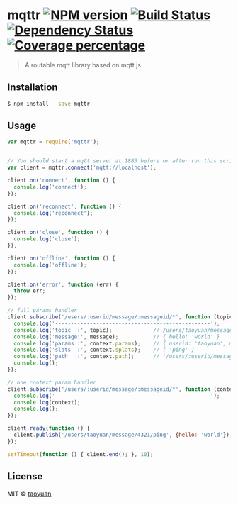 # mqttr [![NPM version][npm-image]][npm-url] [![Build Status][travis-image]][travis-url] [![Dependency Status][daviddm-image]][daviddm-url] [![Coverage percentage][coveralls-image]][coveralls-url]
> A routable mqtt library based on mqtt.js

## Installation

```sh
$ npm install --save mqttr
```

## Usage

```js
var mqttr = require('mqttr');


// You should start a mqtt server at 1883 before or after run this script
var client = mqttr.connect('mqtt://localhost');

client.on('connect', function () {
  console.log('connect');
});

client.on('reconnect', function () {
  console.log('reconnect');
});

client.on('close', function () {
  console.log('close');
});

client.on('offline', function () {
  console.log('offline');
});

client.on('error', function (err) {
  throw err;
});

// full params handler
client.subscribe('/users/:userid/message/:messageid/*', function (topic, message, context) {
  console.log('-------------------------------------------------');
  console.log('topic  :', topic);             // /users/taoyuan/message/4321/ping
  console.log('message:', message);           // { hello: 'world' }
  console.log('params :', context.params);    // { userid: 'taoyuan', messageid: 4321 }
  console.log('slats  :', context.splats);    // [ 'ping' ]
  console.log('path   :', context.path);      // '/users/:userid/message/:messageid/:method'
  console.log();
});

// one context param handler
client.subscribe('/users/:userid/message/:messageid/*', function (context) {
  console.log('-------------------------------------------------');
  console.log(context);
  console.log();
});

client.ready(function () {
  client.publish('/users/taoyuan/message/4321/ping', {hello: 'world'});
});

setTimeout(function () { client.end(); }, 10);

```
## License

MIT © [taoyuan]()


[npm-image]: https://badge.fury.io/js/mqttr.svg
[npm-url]: https://npmjs.org/package/mqttr
[travis-image]: https://travis-ci.org/taoyuan/mqttr.svg?branch=master
[travis-url]: https://travis-ci.org/taoyuan/mqttr
[daviddm-image]: https://david-dm.org/taoyuan/mqttr.svg?theme=shields.io
[daviddm-url]: https://david-dm.org/taoyuan/mqttr
[coveralls-image]: https://coveralls.io/repos/taoyuan/mqttr/badge.svg
[coveralls-url]: https://coveralls.io/r/taoyuan/mqttr

